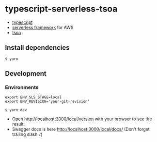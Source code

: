 # typescript-serverless-tsoa
- [typescript](https://www.typescriptlang.org/)
- [serverless framework](https://www.serverless.com/framework/docs/getting-started/) for AWS
- [tsoa](https://tsoa-community.github.io/docs/)

## Install dependencies

```
$ yarn
```

## Development

### Environments

```
export ENV_SLS_STAGE=local
export ENV_REVISION='your-git-revision'
```

```
$ yarn dev
```

- Open [http://localhost:3000/local/version](http://localhost:3000/local/version) with your browser to see the result.
- Swagger docs is here [http://localhost:3000/local/docs/](http://localhost:3000/local/docs/) (Don't forget trailing slash `/`)
